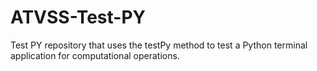# ATVSS-Test-PY
Test PY repository that uses the testPy method to test a Python terminal application for computational operations.
